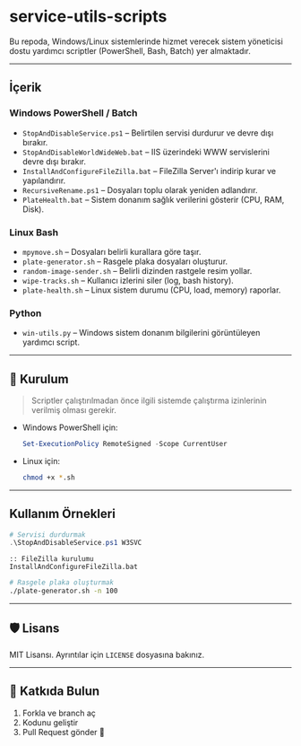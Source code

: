 # service-utils-scripts

Bu repoda, Windows/Linux sistemlerinde hizmet verecek sistem yöneticisi dostu yardımcı scriptler (PowerShell, Bash, Batch) yer almaktadır.

---

## İçerik

### Windows PowerShell / Batch

- `StopAndDisableService.ps1` – Belirtilen servisi durdurur ve devre dışı bırakır.
- `StopAndDisableWorldWideWeb.bat` – IIS üzerindeki WWW servislerini devre dışı bırakır.
- `InstallAndConfigureFileZilla.bat` – FileZilla Server'ı indirip kurar ve yapılandırır.
- `RecursiveRename.ps1` – Dosyaları toplu olarak yeniden adlandırır.
- `PlateHealth.bat` – Sistem donanım sağlık verilerini gösterir (CPU, RAM, Disk).

### Linux Bash

- `mpymove.sh` – Dosyaları belirli kurallara göre taşır.
- `plate-generator.sh` – Rasgele plaka dosyaları oluşturur.
- `random-image-sender.sh` – Belirli dizinden rastgele resim yollar.
- `wipe-tracks.sh` – Kullanıcı izlerini siler (log, bash history).
- `plate-health.sh` – Linux sistem durumu (CPU, load, memory) raporlar.

### Python

- `win-utils.py` – Windows sistem donanım bilgilerini görüntüleyen yardımcı script.

---

## 🔧 Kurulum

> Scriptler çalıştırılmadan önce ilgili sistemde çalıştırma izinlerinin verilmiş olması gerekir.

- Windows PowerShell için:
  ```powershell
  Set-ExecutionPolicy RemoteSigned -Scope CurrentUser
  ```

- Linux için:
  ```bash
  chmod +x *.sh
  ```

---

## Kullanım Örnekleri

```powershell
# Servisi durdurmak
.\StopAndDisableService.ps1 W3SVC
```

```batch
:: FileZilla kurulumu
InstallAndConfigureFileZilla.bat
```

```bash
# Rasgele plaka oluşturmak
./plate-generator.sh -n 100
```

---

## 🛡 Lisans

MIT Lisansı. Ayrıntılar için `LICENSE` dosyasına bakınız.

---

## 🤝 Katkıda Bulun

1. Forkla ve branch aç
2. Kodunu geliştir
3. Pull Request gönder 🎯

